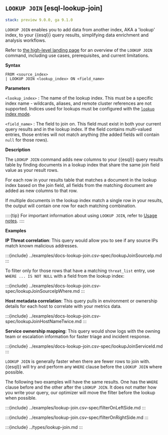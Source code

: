 ## `LOOKUP JOIN` [esql-lookup-join]

```yaml {applies_to}
stack: preview 9.0.0, ga 9.1.0
```

`LOOKUP JOIN` enables you to add data from another index, AKA a 'lookup'
index, to your {{esql}} query results, simplifying data enrichment
and analysis workflows.

Refer to [the high-level landing page](../../../../esql/esql-lookup-join.md) for an overview of the `LOOKUP JOIN` command, including use cases, prerequisites, and current limitations.

**Syntax**

```esql
FROM <source_index>
| LOOKUP JOIN <lookup_index> ON <field_name>
```

**Parameters**

`<lookup_index>`
:   The name of the lookup index. This must be a specific index name - wildcards, aliases, and remote cluster references are not supported. Indices used for lookups must be configured with the [`lookup` index mode](/reference/elasticsearch/index-settings/index-modules.md#index-mode-setting).

`<field_name>`
:   The field to join on. This field must exist in both your current query results and in the lookup index. If the field contains multi-valued entries, those entries will not match anything (the added fields will contain `null` for those rows).

**Description**

The `LOOKUP JOIN` command adds new columns to your {{esql}} query
results table by finding documents in a lookup index that share the same
join field value as your result rows.

For each row in your results table that matches a document in the lookup
index based on the join field, all fields from the matching document are
added as new columns to that row.

If multiple documents in the lookup index match a single row in your
results, the output will contain one row for each matching combination.

::::{tip}
For important information about using `LOOKUP JOIN`, refer to [Usage notes](../../../../esql/esql-lookup-join.md#usage-notes).
::::

**Examples**

**IP Threat correlation**: This query would allow you to see if any source
IPs match known malicious addresses.

:::{include} ../examples/docs-lookup-join.csv-spec/lookupJoinSourceIp.md
:::

To filter only for those rows that have a matching `threat_list` entry, use `WHERE ... IS NOT NULL` with a field from the lookup index:

:::{include} ../examples/docs-lookup-join.csv-spec/lookupJoinSourceIpWhere.md
:::

**Host metadata correlation**: This query pulls in environment or
ownership details for each host to correlate with your metrics data.

:::{include} ../examples/docs-lookup-join.csv-spec/lookupJoinHostNameTwice.md
:::

**Service ownership mapping**: This query would show logs with the owning
team or escalation information for faster triage and incident response.

:::{include} ../examples/docs-lookup-join.csv-spec/lookupJoinServiceId.md
:::

`LOOKUP JOIN` is generally faster when there are fewer rows to join
with. {{esql}} will try and perform any `WHERE` clause before the
`LOOKUP JOIN` where possible.

The following two examples will have the same results. One has the
`WHERE` clause before and the other after the `LOOKUP JOIN`. It does not
matter how you write your query, our optimizer will move the filter
before the lookup when possible.

:::{include} ../examples/lookup-join.csv-spec/filterOnLeftSide.md
:::

:::{include} ../examples/lookup-join.csv-spec/filterOnRightSide.md
:::

:::{include} ../types/lookup-join.md
:::
